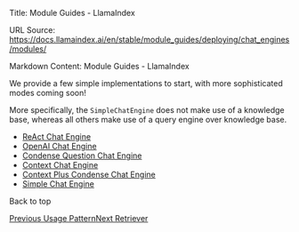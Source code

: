 Title: Module Guides - LlamaIndex

URL Source: https://docs.llamaindex.ai/en/stable/module_guides/deploying/chat_engines/modules/

Markdown Content:
Module Guides - LlamaIndex


We provide a few simple implementations to start, with more sophisticated modes coming soon!

More specifically, the `SimpleChatEngine` does not make use of a knowledge base, whereas all others make use of a query engine over knowledge base.

*   [ReAct Chat Engine](https://docs.llamaindex.ai/en/stable/examples/chat_engine/chat_engine_react/)
*   [OpenAI Chat Engine](https://docs.llamaindex.ai/en/stable/examples/chat_engine/chat_engine_openai/)
*   [Condense Question Chat Engine](https://docs.llamaindex.ai/en/stable/examples/chat_engine/chat_engine_condense_question/)
*   [Context Chat Engine](https://docs.llamaindex.ai/en/stable/examples/chat_engine/chat_engine_context/)
*   [Context Plus Condense Chat Engine](https://docs.llamaindex.ai/en/stable/examples/chat_engine/chat_engine_condense_plus_context/)
*   [Simple Chat Engine](https://docs.llamaindex.ai/en/stable/examples/chat_engine/chat_engine_repl/)

Back to top

[Previous Usage Pattern](https://docs.llamaindex.ai/en/stable/module_guides/deploying/chat_engines/usage_pattern/)[Next Retriever](https://docs.llamaindex.ai/en/stable/module_guides/querying/retriever/)
